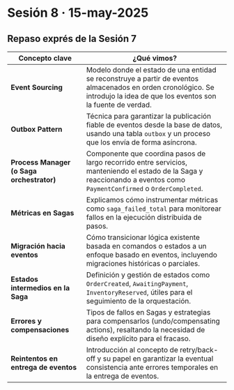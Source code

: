 # Sesión 8 · 15-may-2025

## Repaso exprés de la Sesión 7

| Concepto clave                            | ¿Qué vimos?                                                                                                                                                                 |
| ----------------------------------------- | --------------------------------------------------------------------------------------------------------------------------------------------------------------------------- |
| **Event Sourcing**                        | Modelo donde el estado de una entidad se reconstruye a partir de eventos almacenados en orden cronológico. Se introdujo la idea de que los eventos son la fuente de verdad. |
| **Outbox Pattern**                        | Técnica para garantizar la publicación fiable de eventos desde la base de datos, usando una tabla `outbox` y un proceso que los envía de forma asíncrona.                   |
| **Process Manager (o Saga orchestrator)** | Componente que coordina pasos de largo recorrido entre servicios, manteniendo el estado de la Saga y reaccionando a eventos como `PaymentConfirmed` o `OrderCompleted`.     |
| **Métricas en Sagas**                     | Explicamos cómo instrumentar métricas como `saga_failed_total` para monitorear fallos en la ejecución distribuida de pasos.                                                 |
| **Migración hacia eventos**               | Cómo transicionar lógica existente basada en comandos o estados a un enfoque basado en eventos, incluyendo migraciones históricas o parciales.                              |
| **Estados intermedios en la Saga**        | Definición y gestión de estados como `OrderCreated`, `AwaitingPayment`, `InventoryReserved`, útiles para el seguimiento de la orquestación.                                 |
| **Errores y compensaciones**              | Tipos de fallos en Sagas y estrategias para compensarlos (undo/compensating actions), resaltando la necesidad de diseño explícito para el fracaso.                          |
| **Reintentos en entrega de eventos**      | Introducción al concepto de retry/back-off y su papel en garantizar la eventual consistencia ante errores temporales en la entrega de eventos.                              |

